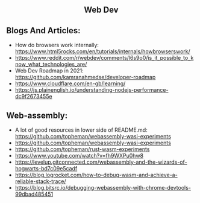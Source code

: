 <h2 align="center">Web Dev</h2>

## Blogs And Articles:

- How do browsers work internally: https://www.html5rocks.com/en/tutorials/internals/howbrowserswork/
- https://www.reddit.com/r/webdev/comments/l6s9o0/is_it_possible_to_know_what_technologies_are/
- Web Dev Roadmap in 2021: https://github.com/kamranahmedse/developer-roadmap
- https://www.cloudflare.com/en-gb/learning/
- https://js.plainenglish.io/understanding-nodejs-performance-dc9f2673455e

## Web-assembly:

- A lot of good resources in lower side of README.md: https://github.com/topheman/webassembly-wasi-experiments
- https://github.com/topheman/webassembly-wasi-experiments
- https://github.com/topheman/rust-wasm-experiments
- https://www.youtube.com/watch?v=fh9WXPu0hw8
- https://levelup.gitconnected.com/webassembly-and-the-wizards-of-hogwarts-bd7c09e5cadf
- https://blog.logrocket.com/how-to-debug-wasm-and-achieve-a-reliable-stack-trace/
- https://blog.bitsrc.io/debugging-webassembly-with-chrome-devtools-99dbad485451

